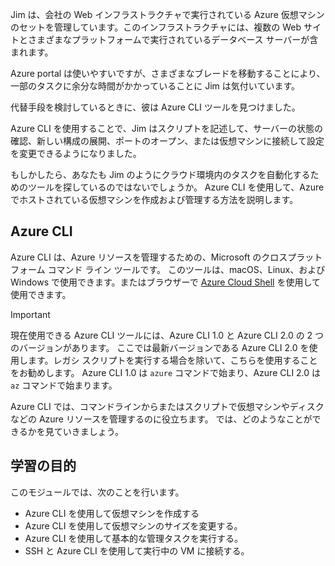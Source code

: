 Jim は、会社の Web インフラストラクチャで実行されている Azure 仮想マシンのセットを管理しています。このインフラストラクチャには、複数の Web サイトとさまざまなプラットフォームで実行されているデータベース サーバーが含まれます。 

Azure portal は使いやすいですが、さまざまなブレードを移動することにより、一部のタスクに余分な時間がかかっていることに Jim は気付いています。 

代替手段を検討しているときに、彼は Azure CLI ツールを見つけました。

Azure CLI を使用することで、Jim はスクリプトを記述して、サーバーの状態の確認、新しい構成の展開、ポートのオープン、または仮想マシンに接続して設定を変更できるようになりました。

もしかしたら、あなたも Jim のようにクラウド環境内のタスクを自動化するためのツールを探しているのではないでしょうか。 Azure CLI を使用して、Azure でホストされている仮想マシンを作成および管理する方法を説明します。 

## <a name="azure-cli"></a>Azure CLI

Azure CLI は、Azure リソースを管理するための、Microsoft のクロスプラットフォーム コマンド ライン ツールです。 このツールは、macOS、Linux、および Windows で使用できます。またはブラウザーで [Azure Cloud Shell](https://docs.microsoft.com/azure/cloud-shell/overview) を使用して使用できます。

> [!IMPORTANT]
> 現在使用できる Azure CLI ツールには、Azure CLI 1.0 と Azure CLI 2.0 の 2 つのバージョンがあります。 ここでは最新バージョンである Azure CLI 2.0 を使用します。レガシ スクリプトを実行する場合を除いて、こちらを使用することをお勧めします。 Azure CLI 1.0 は `azure` コマンドで始まり、Azure CLI 2.0 は `az` コマンドで始まります。 

Azure CLI では、コマンドラインからまたはスクリプトで仮想マシンやディスクなどの Azure リソースを管理するのに役立ちます。 では、どのようなことができるかを見ていきましょう。

## <a name="learning-objectives"></a>学習の目的

このモジュールでは、次のことを行います。

- Azure CLI を使用して仮想マシンを作成する
- Azure CLI を使用して仮想マシンのサイズを変更する。
- Azure CLI を使用して基本的な管理タスクを実行する。
- SSH と Azure CLI を使用して実行中の VM に接続する。
